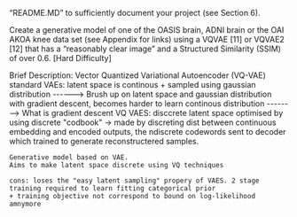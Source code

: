 “README.MD” to sufficiently document your project (see Section 6).



Create a generative model of one of the OASIS brain, ADNI brain or the OAI AKOA knee data set (see
Appendix for links) using a VQVAE [11] or VQVAE2 [12] that has a “reasonably clear image” and a Structured Similarity (SSIM) of over 0.6. [Hard Difficulty]

Brief Description:
Vector Quantized Variational Autoencoder (VQ-VAE)
standard VAEs:
    latent space is continous + sampled using gaussian distribution ------> Brush up on latent space and gaussian distribution
    with gradient descent, becomes harder to learn continous distribution --------> What is gradient descent
VQ VAES:
    disccrete latent space
    optimised by using discrete "codbook" -> made by discreting dist between continuous embedding and encoded outputs, the ndiscrete codewords sent to decoder which trained to generate reconstructered samples.

    Generative model based on VAE. 
    Aims to make latent space discrete using VQ techniques

    cons: loses the "easy latent sampling" propery of VAES. 2 stage training required to learn fitting categorical prior
    + training objective not correspond to bound on log-likelihood amnymore